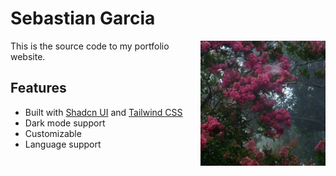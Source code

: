# Sebastian Garcia

<img src="./public/sebastian.jpg" width="200" align="right" alt="the jsr logo">

This is the source code to my portfolio website.

## Features
- Built with [Shadcn UI](https://ui.shadcn.com) and [Tailwind CSS](https://tailwindcss.com)
- Dark mode support
- Customizable
- Language support
